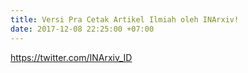 ```yaml
---
title: Versi Pra Cetak Artikel Ilmiah oleh INArxiv!
date: 2017-12-08 22:25:00 +07:00
---
```


https://twitter.com/INArxiv_ID